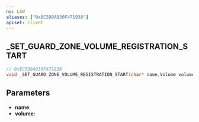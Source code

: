 ```yaml
---
ns: LAW
aliases: ["0x8C598A930F471938"]
apiset: client
---
```

## _SET_GUARD_ZONE_VOLUME_REGISTRATION_START

```c
// 0x8C598A930F471938
void _SET_GUARD_ZONE_VOLUME_REGISTRATION_START(char* name,Volume volume);
```


## Parameters
* **name**:
* **volume**: